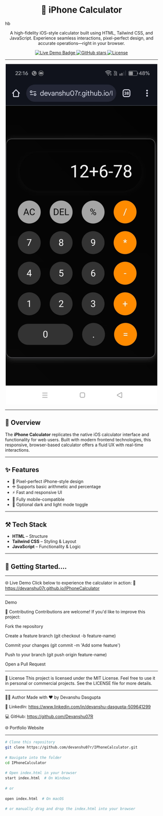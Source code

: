 <h1 align="center">📱 iPhone Calculator</h1>hb

<p align="center">
  A high-fidelity iOS-style calculator built using HTML, Tailwind CSS, and JavaScript.
  Experience seamless interactions, pixel-perfect design, and accurate operations—right in your browser.
</p>

<p align="center">
  <a href="https://devanshu07r.github.io/IPhoneCalculator/" target="_blank">
    <img src="https://img.shields.io/badge/Demo-Online-success?style=for-the-badge" alt="Live Demo Badge"/>
  </a>
  <a href="https://github.com/devanshu07r/IPhoneCalculator/stargazers">
    <img src="https://img.shields.io/github/stars/devanshu07r/IPhoneCalculator?style=social" alt="GitHub stars"/>
  </a>
  <a href="https://opensource.org/licenses/MIT">
    <img src="https://img.shields.io/badge/License-MIT-blue.svg" alt="License"/>
  </a>
</p>

---

<p align="center">
  <img src="IphoneCalculator.png" width="500" alt="iPhone Calculator Preview"/>
</p>

---

## 📖 Overview

The **iPhone Calculator** replicates the native iOS calculator interface and functionality for web users. Built with modern frontend technologies, this responsive, browser-based calculator offers a fluid UX with real-time interactions.

---

## ✨ Features

- 🎨 Pixel-perfect iPhone-style design 
- ➗ Supports basic arithmetic and percentage  
- ⚡ Fast and responsive UI  
- 📱 Fully mobile-compatible  
- 🌙 Optional dark and light mode toggle  

---

## ⚒️ Tech Stack

- **HTML** – Structure  
- **Tailwind CSS** – Styling & Layout  
- **JavaScript** – Functionality & Logic  

---

## 🚀 Getting Started....

---


🌐 Live Demo
Click below to experience the calculator in action:
🔗  https://devanshu07r.github.io/IPhoneCalculator

---

Demo

🤝 Contributing
Contributions are welcome!
If you'd like to improve this project:

Fork the repository

Create a feature branch (git checkout -b feature-name)

Commit your changes (git commit -m 'Add some feature')

Push to your branch (git push origin feature-name)

Open a Pull Request

---

📄 License
This project is licensed under the MIT License.
Feel free to use it in personal or commercial projects.
See the LICENSE file for more details.

---

🧑‍💻 Author
Made with ❤️ by Devanshu Dasgupta

💼 LinkedIn: https://www.linkedin.com/in/devanshu-dasgupta-509641299

💻 GitHub: https://github.com/Devanshu07R

🌐 Portfolio Website

---

```bash
# Clone this repository
git clone https://github.com/devanshu07r/IPhoneCalculator.git

# Navigate into the folder
cd IPhoneCalculator

# Open index.html in your browser
start index.html  # On Windows

# or

open index.html  # On macOS

# or manually drag and drop the index.html into your browser
